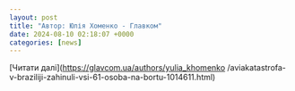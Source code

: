 ```yaml
---
layout: post
title: "Автор: Юлія Хоменко - Главком"
date: 2024-08-10 02:18:07 +0000
categories: [news]
---
```


[Читати далі](https://glavcom.ua/authors/yulia_khomenko   /aviakatastrofa-v-braziliji-zahinuli-vsi-61-osoba-na-bortu-1014611.html)
